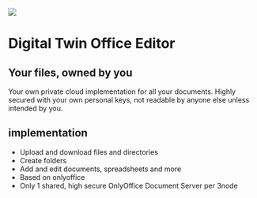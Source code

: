 ![](img/onlyoffice.png)

# Digital Twin Office Editor

## Your files, owned by you

Your own private cloud implementation for all your documents. Highly secured with your own personal keys, not readable by anyone else unless intended by you.

## implementation

- Upload and download files and directories
- Create folders
- Add and edit documents, spreadsheets and more
- Based on onlyoffice
- Only 1 shared, high secure OnlyOffice Document Server per 3node
